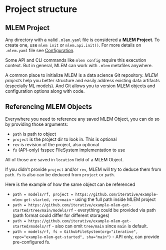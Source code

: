 # Project structure

## MLEM Project

Any directory with a valid `.mlem.yaml` file is considered a **MLEM Project**.
To create one, use `mlem init` or `mlem.api.init()`. For more details on
`.mlem.yaml` file see [Configuration](/doc/user-guide/configuration).

<admon type="info">

Some API and CLI commands like `mlem config` require this execution context. But
in general, MLEM can work with `.mlem` metafiles anywhere.

</admon>

A common place to initialize MLEM is a data science Git repository. _MLEM
projects_ help you better structure and easily address existing data artifacts
(especially ML models). And Git allows you to version MLEM objects and
configuration options along with code.

## Referencing MLEM Objects

Everywhere you need to reference any saved MLEM Object, you can do so by
providing those arguments:

- `path` is path to object
- `project` is the project dir to look in. This is optional
- `rev` is revision of the project, also optional
- `fs` (API-only) fsspec FileSystem implementation to use

All of those are saved in `location` field of a MLEM Object.

If you didn't provide `project` and/or `rev`, MLEM will try to deduce them from
`path`. `fs` is also can be deduced from `project` or `path`.

Here is the example of how the same object can be referenced

- `path = models/rf, project = https://github.com/iterative/example-mlem-get-started, rev=main` -
  using the full path inside MLEM project
- `path = https://github.com/iterative/example-mlem-get-started/tree/main/models/rf` -
  everything could be provided via path (path format could differ for different storages)
- `path = https://github.com/iterative/example-mlem-get-started/models/rf` -
  also can omit `tree/main` since `main` is default.
- `path = models/rf, fs = GithubFileSystem(org="iterative", repo="example-mlem-get-started", sha="main")` -
  API only, can provide pre-configured fs.
